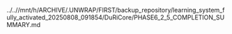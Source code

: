../..//mnt/h/ARCHIVE/.UNWRAP/FIRST/backup_repository/learning_system_fully_activated_20250808_091854/DuRiCore/PHASE6_2_5_COMPLETION_SUMMARY.md